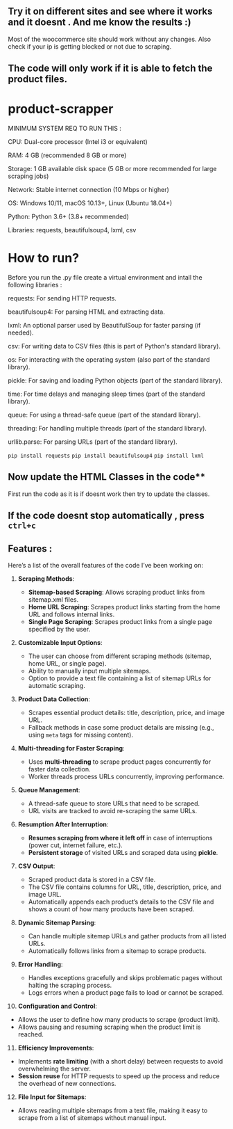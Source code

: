 
## Try it on different sites and see where it works and it doesnt . And me know the results :)
Most of the woocommerce site should work without any changes.
Also check if your ip is getting blocked or not due to scraping. 

## The code will only work if it is able to fetch the product files. 



# product-scrapper

MINIMUM SYSTEM REQ TO RUN THIS : 

CPU: Dual-core processor (Intel i3 or equivalent)

RAM: 4 GB (recommended 8 GB or more)

Storage: 1 GB available disk space (5 GB or more recommended for large scraping jobs)

Network: Stable internet connection (10 Mbps or higher)

OS: Windows 10/11, macOS 10.13+, Linux (Ubuntu 18.04+)

Python: Python 3.6+ (3.8+ recommended)

Libraries: requests, beautifulsoup4, lxml, csv

# How to run?

Before you run the .py file create a virtual environment and intall the following libraries : 

requests: For sending HTTP requests.

beautifulsoup4: For parsing HTML and extracting data.

lxml: An optional parser used by BeautifulSoup for faster parsing (if needed).

csv: For writing data to CSV files (this is part of Python's standard library).

os: For interacting with the operating system (also part of the standard library).

pickle: For saving and loading Python objects (part of the standard library).

time: For time delays and managing sleep times (part of the standard library).

queue: For using a thread-safe queue (part of the standard library).

threading: For handling multiple threads (part of the standard library).

urllib.parse: For parsing URLs (part of the standard library).

` pip install requests `
` pip install beautifulsoup4 `
` pip install lxml `


## Now update the HTML Classes in the code**
First run the code as it is if doesnt work then try to update the classes.

## If the code doesnt stop automatically , press `ctrl+c`

## Features : 

Here’s a list of the overall features of the code I’ve been working on:

1. **Scraping Methods**:
   - **Sitemap-based Scraping**: Allows scraping product links from sitemap.xml files.
   - **Home URL Scraping**: Scrapes product links starting from the home URL and follows internal links.
   - **Single Page Scraping**: Scrapes product links from a single page specified by the user.

2. **Customizable Input Options**:
   - The user can choose from different scraping methods (sitemap, home URL, or single page).
   - Ability to manually input multiple sitemaps.
   - Option to provide a text file containing a list of sitemap URLs for automatic scraping.

3. **Product Data Collection**:
   - Scrapes essential product details: title, description, price, and image URL.
   - Fallback methods in case some product details are missing (e.g., using `meta` tags for missing content).

4. **Multi-threading for Faster Scraping**:
   - Uses **multi-threading** to scrape product pages concurrently for faster data collection.
   - Worker threads process URLs concurrently, improving performance.

5. **Queue Management**:
   - A thread-safe queue to store URLs that need to be scraped.
   - URL visits are tracked to avoid re-scraping the same URLs.

6. **Resumption After Interruption**:
   - **Resumes scraping from where it left off** in case of interruptions (power cut, internet failure, etc.).
   - **Persistent storage** of visited URLs and scraped data using **pickle**.

7. **CSV Output**:
   - Scraped product data is stored in a CSV file.
   - The CSV file contains columns for URL, title, description, price, and image URL.
   - Automatically appends each product’s details to the CSV file and shows a count of how many products have been scraped.

8. **Dynamic Sitemap Parsing**:
   - Can handle multiple sitemap URLs and gather products from all listed URLs.
   - Automatically follows links from a sitemap to scrape products.

9. **Error Handling**:
   - Handles exceptions gracefully and skips problematic pages without halting the scraping process.
   - Logs errors when a product page fails to load or cannot be scraped.

10. **Configuration and Control**:
   - Allows the user to define how many products to scrape (product limit).
   - Allows pausing and resuming scraping when the product limit is reached.

11. **Efficiency Improvements**:
   - Implements **rate limiting** (with a short delay) between requests to avoid overwhelming the server.
   - **Session reuse** for HTTP requests to speed up the process and reduce the overhead of new connections.

12. **File Input for Sitemaps**:
   - Allows reading multiple sitemaps from a text file, making it easy to scrape from a list of sitemaps without manual input.
